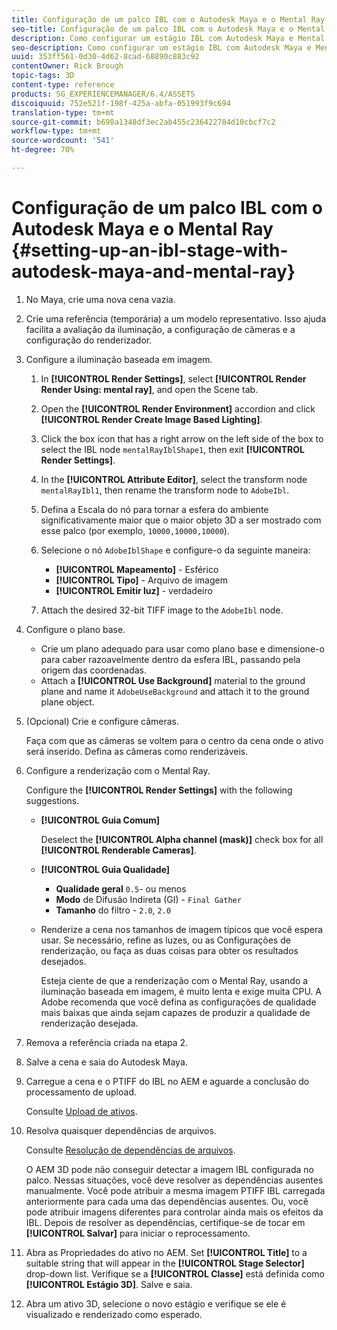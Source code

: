 ```yaml
---
title: Configuração de um palco IBL com o Autodesk Maya e o Mental Ray
seo-title: Configuração de um palco IBL com o Autodesk Maya e o Mental Ray
description: Como configurar um estágio IBL com Autodesk Maya e Mental Ray
seo-description: Como configurar um estágio IBL com Autodesk Maya e Mental Ray
uuid: 353ff561-0d30-4d62-8cad-68890c883c92
contentOwner: Rick Brough
topic-tags: 3D
content-type: reference
products: SG_EXPERIENCEMANAGER/6.4/ASSETS
discoiquuid: 752e521f-198f-425a-abfa-051993f9c694
translation-type: tm+mt
source-git-commit: b698a1348df3ec2ab455c236422784d10cbcf7c2
workflow-type: tm+mt
source-wordcount: '541'
ht-degree: 70%

---
```



# Configuração de um palco IBL com o Autodesk Maya e o Mental Ray {#setting-up-an-ibl-stage-with-autodesk-maya-and-mental-ray}

1. No Maya, crie uma nova cena vazia.

1. Crie uma referência (temporária) a um modelo representativo. Isso ajuda facilita a avaliação da iluminação, a configuração de câmeras e a configuração do renderizador.
1. Configure a iluminação baseada em imagem.

   1. In **[!UICONTROL Render Settings]**, select **[!UICONTROL Render Render Using: mental ray]**, and open the Scene tab.
   1. Open the **[!UICONTROL Render Environment]** accordion and click **[!UICONTROL Render Create Image Based Lighting]**.
   1. Click the box icon that has a right arrow on the left side of the box to select the IBL node `mentalRayIblShape1`, then exit **[!UICONTROL Render Settings]**.
   1. In the **[!UICONTROL Attribute Editor]**, select the transform node `mentalRayIbl1`, then rename the transform node to `AdobeIbl`.
   1. Defina a Escala do nó para tornar a esfera do ambiente significativamente maior que o maior objeto 3D a ser mostrado com esse palco (por exemplo, `10000,10000,10000`).
   1. Selecione o nó `AdobeIblShape` e configure-o da seguinte maneira:

      * **[!UICONTROL Mapeamento]** - Esférico
      * **[!UICONTROL Tipo]** - Arquivo de imagem
      * **[!UICONTROL Emitir luz]** - verdadeiro
   1. Attach the desired 32-bit TIFF image to the `AdobeIbl` node.


1. Configure o plano base.

   * Crie um plano adequado para usar como plano base e dimensione-o para caber razoavelmente dentro da esfera IBL, passando pela origem das coordenadas.
   * Attach a **[!UICONTROL Use Background]** material to the ground plane and name it `AdobeUseBackground` and attach it to the ground plane object.

1. (Opcional) Crie e configure câmeras.

   Faça com que as câmeras se voltem para o centro da cena onde o ativo será inserido. Defina as câmeras como renderizáveis.

1. Configure a renderização com o Mental Ray.

   Configure the **[!UICONTROL Render Settings]** with the following suggestions.

   * **[!UICONTROL Guia Comum]**

      Deselect the **[!UICONTROL Alpha channel (mask)]** check box for all **[!UICONTROL Renderable Cameras]**.

   * **[!UICONTROL Guia Qualidade]**

      * **Qualidade geral** `0.5`-   ou menos
      * **Modo** de Difusão Indireta (GI) - `Final Gather`
      * **Tamanho** do filtro - `2.0`, `2.0`
   * Renderize a cena nos tamanhos de imagem típicos que você espera usar. Se necessário, refine as luzes, ou as Configurações de renderização, ou faça as duas coisas para obter os resultados desejados.

      Esteja ciente de que a renderização com o Mental Ray, usando a iluminação baseada em imagem, é muito lenta e exige muita CPU. A Adobe recomenda que você defina as configurações de qualidade mais baixas que ainda sejam capazes de produzir a qualidade de renderização desejada.


1. Remova a referência criada na etapa 2.

1. Salve a cena e saia do Autodesk Maya.

1. Carregue a cena e o PTIFF do IBL no AEM e aguarde a conclusão do processamento de upload.

   Consulte [Upload de ativos](managing-assets-touch-ui.md#uploading-assets).

1. Resolva quaisquer dependências de arquivos.

   Consulte [Resolução de dependências de arquivos](resolve-file-dependencies.md).

   O AEM 3D pode não conseguir detectar a imagem IBL configurada no palco. Nessas situações, você deve resolver as dependências ausentes manualmente. Você pode atribuir a mesma imagem PTIFF IBL carregada anteriormente para cada uma das dependências ausentes. Ou, você pode atribuir imagens diferentes para controlar ainda mais os efeitos da IBL. Depois de resolver as dependências, certifique-se de tocar em **[!UICONTROL Salvar]** para iniciar o reprocessamento.

1. Abra as Propriedades do ativo no AEM. Set **[!UICONTROL Title]** to a suitable string that will appear in the **[!UICONTROL Stage Selector]** drop-down list. Verifique se a **[!UICONTROL Classe]** está definida como **[!UICONTROL Estágio 3D]**. Salve e saia.

1. Abra um ativo 3D, selecione o novo estágio e verifique se ele é visualizado e renderizado como esperado.

